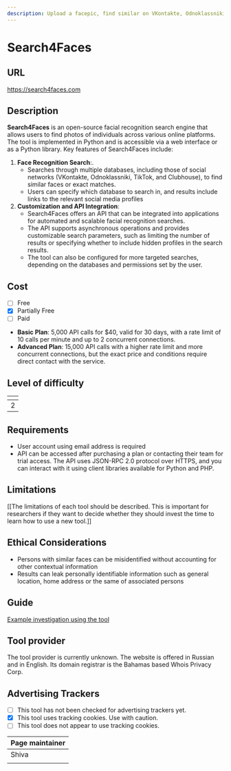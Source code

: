 ```yaml
---
description: Upload a facepic, find similar on VKontakte, Odnoklassniki, TikTok, Clubhouse)
---
```


# Search4Faces

## URL

https://search4faces.com

## Description

**Search4Faces** is an open-source facial recognition search engine that allows users to find photos of individuals across various online platforms. The tool is implemented in Python and is accessible via a web interface or as a Python library. Key features of Search4Faces include:

1. **Face Recognition Search**:.
   * Searches through multiple databases, including those of social networks (VKontakte, Odnoklassniki, TikTok, and Clubhouse), to find similar faces or exact matches.
   * Users can specify which database to search in, and results include links to the relevant social media profiles
2. **Customization and API Integration**:
   * Search4Faces offers an API that can be integrated into applications for automated and scalable facial recognition searches.
   * The API supports asynchronous operations and provides customizable search parameters, such as limiting the number of results or specifying whether to include hidden profiles in the search results.
   * The tool can also be configured for more targeted searches, depending on the databases and permissions set by the user.&#x20;

## Cost

* [ ] Free
* [x] Partially Free
* [ ] Paid

<!---->

* **Basic Plan**: 5,000 API calls for $40, valid for 30 days, with a rate limit of 10 calls per minute and up to 2 concurrent connections.
* **Advanced Plan**: 15,000 API calls with a higher rate limit and more concurrent connections, but the exact price and conditions require direct contact with the service.

## Level of difficulty

<table><thead><tr><th data-type="rating" data-max="5"></th></tr></thead><tbody><tr><td>2</td></tr></tbody></table>

## Requirements

* User account using email address is required
* API can be accessed after purchasing a plan or contacting their team for trial access. The API uses JSON-RPC 2.0 protocol over HTTPS, and you can interact with it using client libraries available for Python and PHP.

## Limitations

\[\[The limitations of each tool should be described. This is important for researchers if they want to decide whether they should invest the time to learn how to use a new tool.]]

## Ethical Considerations

* Persons with similar faces can be misidentified without accounting for other contextual information&#x20;
* Results can leak personally identifiable information such as general location, home address or the same of associated persons&#x20;

## Guide

[Example investigation using the tool](https://publication.osintambition.org/behind-the-steps-revealing-digital-identity-through-osint-and-socmint-unraveling-the-7735033b867d)

## Tool provider

The tool provider is currently unknown. The website is offered in Russian and in English. Its domain registrar is the Bahamas based Whois Privacy Corp.

## Advertising Trackers

* [ ] This tool has not been checked for advertising trackers yet.
* [x] This tool uses tracking cookies. Use with caution.
* [ ] This tool does not appear to use tracking cookies.

| Page maintainer |
| --------------- |
| Shiva           |
|                 |
